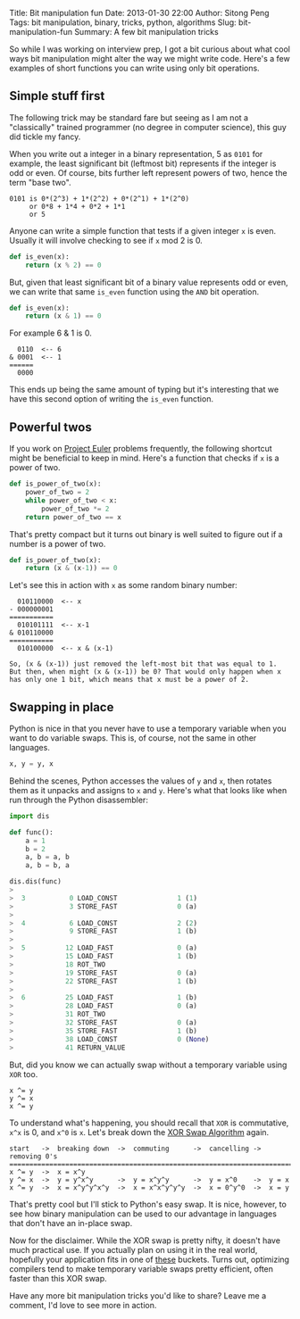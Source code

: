 Title: Bit manipulation fun
Date: 2013-01-30 22:00
Author: Sitong Peng
Tags: bit manipulation, binary, tricks, python, algorithms
Slug: bit-manipulation-fun
Summary: A few bit manipulation tricks

So while I was working on interview prep, I got a bit curious about what cool ways bit manipulation might alter the way we might write code. Here's a few examples of short functions you can write using only bit operations.

Simple stuff first
------------------
The following trick may be standard fare but seeing as I am not a "classically" trained programmer (no degree in computer science), this guy did tickle my fancy.

When you write out a integer in a binary representation, 5 as `0101` for example, the least significant bit (leftmost bit) represents if the integer is odd or even. Of course, bits further left represent powers of two, hence the term "base two".
```
0101 is 0*(2^3) + 1*(2^2) + 0*(2^1) + 1*(2^0)
     or 0*8 + 1*4 + 0*2 + 1*1
     or 5
```
Anyone can write a simple function that tests if a given integer `x` is even. Usually it will involve checking to see if `x` mod 2 is 0.
```python
def is_even(x):
    return (x % 2) == 0
```
But, given that least significant bit of a binary value represents odd or even, we can write that same `is_even` function using the `AND` bit operation. 
```python
def is_even(x):
    return (x & 1) == 0
```
For example 6 & 1 is 0.
```
  0110  <-- 6
& 0001  <-- 1
======
  0000
```
This ends up being the same amount of typing but it's interesting that we have this second option of writing the `is_even` function.

Powerful twos
-------------
If you work on [Project Euler](http://projecteuler.net/) problems frequently, the following shortcut might be beneficial to keep in mind. Here's a function that checks if `x` is a power of two.
```python
def is_power_of_two(x):
    power_of_two = 2
    while power_of_two < x:
        power_of_two *= 2
    return power_of_two == x
```
That's pretty compact but it turns out binary is well suited to figure out if a number is a power of two.
```python
def is_power_of_two(x):
    return (x & (x-1)) == 0
```
Let's see this in action with `x` as some random binary number:
```
  010110000  <-- x
- 000000001
===========
  010101111  <-- x-1
& 010110000
===========
  010100000  <-- x & (x-1)

So, (x & (x-1)) just removed the left-most bit that was equal to 1. But then, when might (x & (x-1)) be 0? That would only happen when x has only one 1 bit, which means that x must be a power of 2.
```

Swapping in place
-----------------
Python is nice in that you never have to use a temporary variable when you want to do variable swaps. This is, of course, not the same in other languages.
```python
x, y = y, x
```
Behind the scenes, Python accesses the values of `y` and `x`, then rotates them as it unpacks and assigns to `x` and `y`. Here's what that looks like when run through the Python disassembler:
```python
import dis

def func():
    a = 1
    b = 2
    a, b = a, b
    a, b = b, a

dis.dis(func)
>
>  3           0 LOAD_CONST               1 (1)
>              3 STORE_FAST               0 (a)
>
>  4           6 LOAD_CONST               2 (2)
>              9 STORE_FAST               1 (b)
>
>  5          12 LOAD_FAST                0 (a)
>             15 LOAD_FAST                1 (b)
>             18 ROT_TWO             
>             19 STORE_FAST               0 (a)
>             22 STORE_FAST               1 (b)
>
>  6          25 LOAD_FAST                1 (b)
>             28 LOAD_FAST                0 (a)
>             31 ROT_TWO             
>             32 STORE_FAST               0 (a)
>             35 STORE_FAST               1 (b)
>             38 LOAD_CONST               0 (None)
>             41 RETURN_VALUE 
```
But, did you know we can actually swap without a temporary variable using `XOR` too.
```
x ^= y
y ^= x
x ^= y
```
To understand what's happening, you should recall that `XOR` is commutative, `x^x` is 0, and `x^0` is `x`. Let's break down the [XOR Swap Algorithm](http://en.wikipedia.org/wiki/XOR_swap_algorithm) again.
```
start   ->  breaking down  ->  commuting      ->  cancelling ->  removing 0's
=============================================================================
x ^= y  ->  x = x^y
y ^= x  ->  y = y^x^y      ->  y = x^y^y      ->  y = x^0    ->  y = x
x ^= y  ->  x = x^y^y^x^y  ->  x = x^x^y^y^y  ->  x = 0^y^0  ->  x = y
```
That's pretty cool but I'll stick to Python's easy swap. It is nice, however, to see how binary manipulation can be used to our advantage in languages that don't have an in-place swap.

Now for the disclaimer. While the XOR swap is pretty nifty, it doesn't have much practical use. If you actually plan on using it in the real world, hopefully your application fits in one of [these](http://en.wikipedia.org/wiki/XOR_swap_algorithm#Reasons_for_use_in_practice) buckets. Turns out, optimizing compilers tend to make temporary variable swaps pretty efficient, often faster than this XOR swap.

<span id="note">Have any more bit manipulation tricks you'd like to share? Leave me a comment, I'd love to see more in action.</span>

